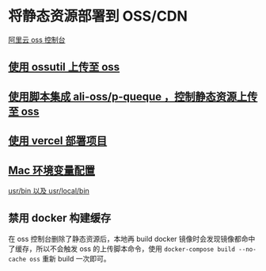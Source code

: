 # 将静态资源部署到 OSS/CDN

[阿里云 oss 控制台](https://oss.console.aliyun.com/overview)

## [使用 ossutil 上传至 oss](https://github.com/tangzhenming/DevOps/tree/main/oss/cra_ossutil_to_oss)

## [使用脚本集成 ali-oss/p-queque ，控制静态资源上传至 oss](https://github.com/tangzhenming/DevOps/tree/main/oss/cra_script_to_oss)

## [使用 vercel 部署项目](https://github.com/tangzhenming/DevOps/tree/main/oss/cra_terminal_to_vc)

## [Mac 环境变量配置](https://www.jianshu.com/p/2af08672f55c)

[usr/bin 以及 usr/local/bin](https://www.jianshu.com/p/c74d1446da7c)

## 禁用 docker 构建缓存

在 oss 控制台删除了静态资源后，本地再 build docker 镜像时会发现镜像都命中了缓存，所以不会触发 oss 的上传脚本命令，使用 `docker-compose build --no-cache oss` 重新 build 一次即可。
